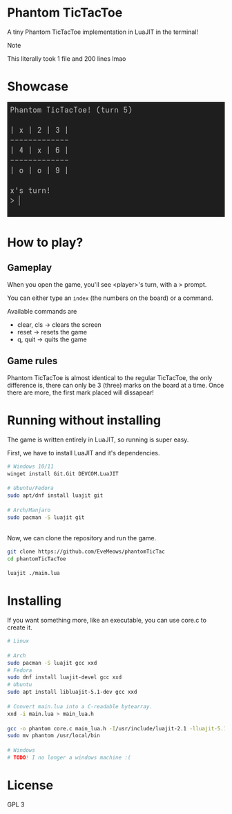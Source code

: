 # Phantom TicTacToe

A tiny Phantom TicTacToe implementation in LuaJIT in the terminal!

> [!NOTE]
> This literally took 1 file and 200 lines lmao

# Showcase
![show](./repo/showcase.png)

# How to play?
## Gameplay
When you open the game, you'll see \<player>'s turn, with a > prompt.

You can either type an `index` (the numbers on the board) or a command.

Available commands are
- clear, cls -> clears the screen
- reset -> resets the game
- q, quit -> quits the game

## Game rules
Phantom TicTacToe is almost identical to the regular TicTacToe, the only difference is, there can only be 3 (three) marks on the board at a time. Once there are more, the first mark placed will dissapear!

# Running without installing
The game is written entirely in LuaJIT, so running is super easy.

First, we have to install LuaJIT and it's dependencies.
```bash
# Windows 10/11
winget install Git.Git DEVCOM.LuaJIT

# Ubuntu/Fedora
sudo apt/dnf install luajit git

# Arch/Manjaro
sudo pacman -S luajit git
```
<br>
Now, we can clone the repository and run the game.

```bash
git clone https://github.com/EveMeows/phantomTicTac
cd phantomTicTacToe

luajit ./main.lua
```

# Installing
If you want something more, like an executable, you can use core.c to create it.

```bash
# Linux

# Arch
sudo pacman -S luajit gcc xxd
# Fedora
sudo dnf install luajit-devel gcc xxd
# Ubuntu
sudo apt install libluajit-5.1-dev gcc xxd

# Convert main.lua into a C-readable bytearray.
xxd -i main.lua > main_lua.h

gcc -o phantom core.c main_lua.h -I/usr/include/luajit-2.1 -lluajit-5.1 -lm
sudo mv phantom /usr/local/bin

# Windows
# TODO! I no longer a windows machine :(
```

# License
GPL 3

